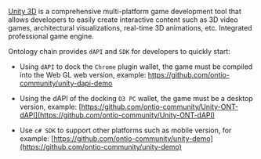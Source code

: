 


[Unity 3D](https://unity.com/cn) is a comprehensive multi-platform game development tool that allows developers to easily create interactive content such as 3D video games, architectural visualizations, real-time 3D animations, etc. Integrated professional game engine.

Ontology chain provides ```dAPI``` and ```SDK``` for developers to quickly start:

* Using ```dAPI``` to dock the ```Chrome``` plugin wallet, the game must be compiled into the Web GL web version, example: [https://github.com/ontio-community/unity-dapi-demo ](https://github.com/ontio-community/unity-dapi-demo)

* Using the dAPI of the docking ```O3 PC``` wallet, the game must be a desktop version, example: [https://github.com/ontio-community/Unity-ONT-dAPI](https://github.com/ontio-community/Unity-ONT-dAPI)

* Use ```c# SDK``` to support other platforms such as mobile version, for example: [https://github.com/ontio-community/unity-demo](https://github.com/ontio-community/unity-demo)






